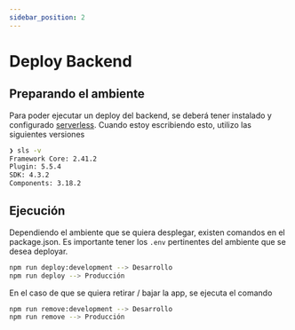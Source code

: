 ```yaml
---
sidebar_position: 2
---
```


# Deploy Backend

## Preparando el ambiente

Para poder ejecutar un deploy del backend, se deberá tener instalado y configurado [serverless](https://www.serverless.com/). Cuando estoy escribiendo esto, utilizo las siguientes versiones

```bash
❯ sls -v
Framework Core: 2.41.2
Plugin: 5.5.4
SDK: 4.3.2
Components: 3.18.2
```

## Ejecución

Dependiendo el ambiente que se quiera desplegar, existen comandos en el package.json. Es importante tener los `.env` pertinentes del ambiente que se desea deployar.

```bash
npm run deploy:development --> Desarrollo
npm run deploy --> Producción
```

En el caso de que se quiera retirar / bajar la app, se ejecuta el comando

```bash
npm run remove:development --> Desarrollo
npm run remove --> Producción
```
